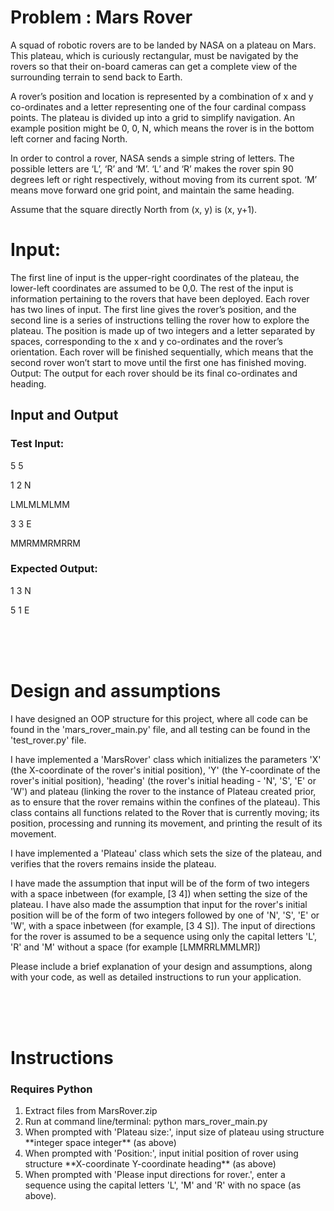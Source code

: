 **<h1>Problem : Mars Rover</h1>**

A squad of robotic rovers are to be landed by NASA on a plateau on Mars. This plateau, which is curiously rectangular, must be navigated by the rovers so that their on-board cameras can get a complete view of the surrounding terrain to send back to Earth.

 

A rover’s position and location is represented by a combination of x and y co-ordinates and a letter representing one of the four cardinal compass points. The plateau is divided up into a grid to simplify navigation. An example position might be 0, 0, N, which means the rover is in the bottom left corner and facing North.

In order to control a rover, NASA sends a simple string of letters. The possible letters are ‘L’, ‘R’ and ‘M’. ‘L’ and ‘R’ makes the rover spin 90 degrees left or right respectively, without moving from its current spot. ‘M’ means move forward one grid point, and maintain the same heading.

Assume that the square directly North from (x, y) is (x, y+1).



 

**<h1>Input:</h1>** 

The first line of input is the upper-right coordinates of the plateau, the lower-left coordinates are assumed to be 0,0.
The rest of the input is information pertaining to the rovers that have been deployed. Each rover has two lines of input. The first line gives the rover’s position, and the second line is a series of instructions telling the rover how to explore the plateau.
The position is made up of two integers and a letter separated by spaces, corresponding to the x and y co-ordinates and the rover’s orientation.
Each rover will be finished sequentially, which means that the second rover won’t start to move until the first one has finished moving.
Output: The output for each rover should be its final co-ordinates and heading.

 

**<h2>Input and Output</h2>**

**<h3>Test Input:</h3>**

5 5

1 2 N

LMLMLMLMM

3 3 E

MMRMMRMRRM

 

**<h3>Expected Output:</h3>**

1 3 N

5 1 E


<br><br><br>

**<h1>Design and assumptions</h1>**

I have designed an OOP structure for this project, where all code can be found in the 'mars_rover_main.py' file, and all testing can be found in the 'test_rover.py' file.

I have implemented a 'MarsRover' class which initializes the parameters 'X' (the X-coordinate of the rover's initial position), 'Y' (the Y-coordinate of the rover's initial position), 'heading' (the rover's initial heading - 'N', 'S', 'E' or 'W') and plateau (linking the rover to the instance of Plateau created prior, as to ensure that the rover remains within the confines of the plateau). This class contains all functions related to the Rover that is currently moving; its position, processing and running its movement, and printing the result of its movement.

I have implemented a 'Plateau' class which sets the size of the plateau, and verifies that the rovers remains inside the plateau.

I have made the assumption that input will be of the form of two integers with a space inbetween (for example, [3 4]) when setting the size of the plateau. I have also made the assumption that input for the rover's initial position will be of the form of two integers followed by one of 'N', 'S', 'E' or 'W', with a space inbetween (for example, [3 4 S]). The input of directions for the rover is assumed to be a sequence using only the capital letters 'L', 'R' and 'M' without a space (for example [LMMRRLMMLMR])
 
 Please include a brief explanation of your design and assumptions, along with your code, as well as detailed instructions to run your application.
 
 <br><br><br>
 **<h1>Instructions</h1>**
 
<h3>Requires Python</h3>
 
<ol>
 <li>Extract files from MarsRover.zip</li>
 <li>Run at command line/terminal: python mars_rover_main.py</li>
 <li>When prompted with 'Plateau size:', input size of plateau using structure **integer space integer** (as above)</li>
 <li>When prompted with 'Position:', input initial position of rover using structure **X-coordinate Y-coordinate heading** (as above)</li>
 <li>When prompted with 'Please input directions for rover.', enter a sequence using the capital letters 'L', 'M' and 'R' with no space (as above).</li>
 </ol>
 
  






